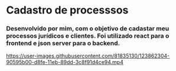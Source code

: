 # Cadastro de processsos 
### Desenvolvido por mim, com o objetivo de cadastar meu processos jurídicos e clientes. Foi utilizado react para o frontend e json server para o backend. 



https://user-images.githubusercontent.com/81835130/123862304-90595b00-d8fe-11eb-89dd-3c8f91d4ce94.mp4

